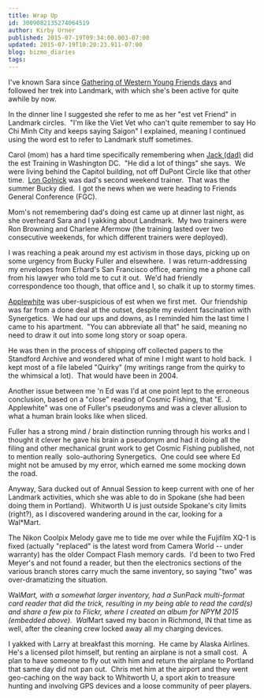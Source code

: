 ```yaml
---
title: Wrap Up
id: 3009082135274064519
author: Kirby Urner
published: 2015-07-19T09:34:00.003-07:00
updated: 2015-07-19T10:20:23.911-07:00
blog: bizmo_diaries
tags: 
---
```


I've known Sara since [Gathering of Western Young Friends days](http://worldgame.blogspot.com/2006/09/more-about-quakers.html) and 
followed her trek into Landmark, with which she's been active for quite 
awhile by now.

In the dinner line I suggested she refer to me as her "est
 vet Friend" in Landmark circles.  "I'm like the Viet Vet who can't 
quite remember to say Ho Chi Minh City and keeps saying Saigon" I explained, 
meaning I continued using the word est to refer to Landmark stuff sometimes.

Carol (mom) has a hard time specifically remembering when [Jack (dad)](http://www.grunch.net/4dsolutions/jackbio.html) did the est Training in Washington DC.  "He did a lot of things" she says.  We were living behind the Capitol building, not off DuPont Circle like that other time.  [Lon Golnick](https://groups.google.com/forum/#%21msg/alt.fan.landmark/82xqjY23Kpc/hPqkovRfcZIJ) was dad's second weekend trainer.  That was the summer Bucky died.  I got the news when we were heading to Friends General Conference (FGC).

Mom's
 not remembering dad's doing est came up at dinner last night, as she overheard Sara and
 I yakking about Landmark.  My two trainers were Ron Browning and Charlene Afermow (the training lasted over two consecutive weekends, for which different trainers were deployed).

I was reaching a peak around my est
 activism in those days, picking up on some urgency from Bucky Fuller 
and elsewhere.  I was return-addressing my envelopes from Erhard's San 
Francisco office, earning me a phone call from his lawyer who told me to
 cut it out.  We'd had friendly correspondence too though, that office 
and I, so chalk it up to stormy times.

[Applewhite](http://mybizmo.blogspot.com/2005/02/ayatollah-of-tetrahedron.html) was uber-suspicious of est when we first met.  Our friendship was far from a done deal at the outset, despite my evident fascination with Synergetics. 
 We had our ups and downs, as I reminded him the last time I came to his
 apartment.  "You can abbreviate all that" he said, meaning no need to draw 
it out into some long story or soap opera.

He was then in the process of shipping off 
collected papers to the Standford Archive and wondered what of mine I 
might want to hold back.  I kept most of a file labeled "Quirky" (my 
writings range from the quirky to the whimsical a lot).  That would have been in 2004.

Another issue between me 'n Ed was I'd at one point lept to the erroneous conclusion, based on a "close" reading of Cosmic Fishing,
 that "E. J. Applewhite" was one of Fuller's pseudonyms and was a clever
 allusion to what a human brain looks like when sliced.

Fuller
 has a strong mind / brain distinction running through his works and I 
thought it clever he gave his brain a pseudonym and had it doing all the
 filing and other mechanical grunt work to get Cosmic Fishing published, not to mention really  solo-authoring Synergetics.  One could see where Ed might not be amused by my error, which earned me some mocking down the road.

Anyway,
 Sara ducked out of Annual Session to keep current with one of her 
Landmark activities, which she was able to do in Spokane (she had been 
doing them in Portland).  Whitworth U is just outside Spokane's city 
limits (right?), as I discovered wandering around in the car, looking 
for a Wal*Mart.

The Nikon Coolpix Melody gave me to tide me over while the Fujifilm XQ-1 is fixed (actually "replaced" is the latest word from Camera World -- under warranty) has the older Compact Flash memory cards.  I'd been to two Fred Meyer's
 and not found a reader, but then the electronics sections of the 
various branch stores carry much the same inventory, so saying "two" was
 over-dramatizing the situation.

Wal*Mart, with a 
somewhat larger inventory, had a SunPack multi-format card reader that 
did the trick, resulting in my being able to read the card(s) and share a
 few pix to Flickr, where I created an album for NPYM 2015 (embedded 
above).  Wal*Mart saved my bacon in Richmond, IN that time as well, 
after the cleaning crew locked away all my charging devices.

I
 yakked with Larry at breakfast this morning.  He came by Alaska 
Airlines.  He's a licensed pilot himself, but renting an airplane is not
 a small cost.  A plan to have someone to fly out with him and return the airplane to Portland that same day did not pan out.  Chris met him at the airport and they went 
geo-caching on the way back to Whitworth U, a sport akin to treasure 
hunting and involving GPS devices and a loose community of peer players.

[](https://www.flickr.com/photos/kirbyurner/19644522320/in/dateposted-public/)